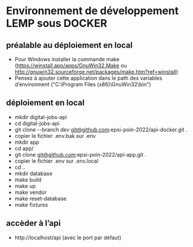 # Environnement de développement LEMP sous DOCKER

## préalable au déploiement en local
- Pour Windows installer la commande make (https://winstall.app/apps/GnuWin32.Make ou http://gnuwin32.sourceforge.net/packages/make.htm?ref=winstall)
- Pensez à ajouter cette application dans le path des variables d’environment ("C:\Program Files (x86)\GnuWin32\bin")

## déploiement en local
- mkdir digital-jobs-api
- cd digital-jobs-api
- git clone --branch dev git@github.com:epsi-poin-2022/api-docker.git .
- copier le fichier .env.bak sur .env
- mkdir app
- cd app/
- git clone git@github.com:epsi-poin-2022/api-app.git .
- copier le fichier .env sur .env.local
- cd ..
- mkdir database
- make build
- make up
- make vendor
- make reset-database
- make fixtures

## accèder à l’api
- http://localhost/api (avec le port par défaut)
